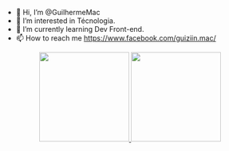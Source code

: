 - 👋 Hi, I’m @GuilhermeMac
- 👀 I’m interested in  Técnologia.
- 🌱 I’m currently learning  Dev Front-end.
- 📫 How to reach me  https://www.facebook.com/guiziin.mac/

<div align="center">
  <a href="https://github.com/Guiziinfux">
  <img height="180em" src="https://github-readme-stats.vercel.app/api?username=guiziinfux&show_icons=true&theme=dark&include_all_commits=true&count_private=true"/>
  <img height="180em" src="https://github-readme-stats.vercel.app/api/top-langs/?username=guiziinfux&layout=compact&langs_count=7&theme=dark"/>
</div>
